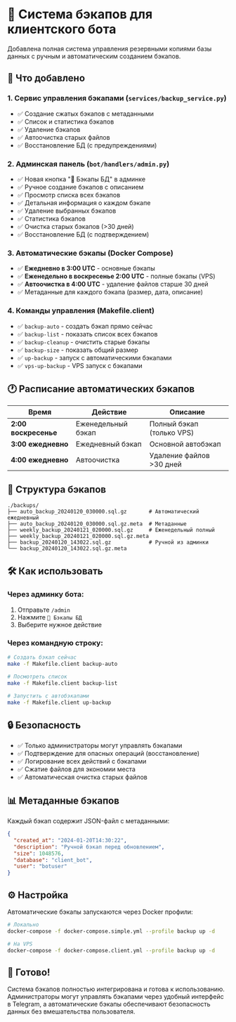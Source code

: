 # 💾 Система бэкапов для клиентского бота

Добавлена полная система управления резервными копиями базы данных с ручным и автоматическим созданием бэкапов.

## 🎯 Что добавлено

### 1. Сервис управления бэкапами (`services/backup_service.py`)
- ✅ Создание сжатых бэкапов с метаданными
- ✅ Список и статистика бэкапов
- ✅ Удаление бэкапов
- ✅ Автоочистка старых файлов
- ✅ Восстановление БД (с предупреждениями)

### 2. Админская панель (`bot/handlers/admin.py`)
- ✅ Новая кнопка "💾 Бэкапы БД" в админке
- ✅ Ручное создание бэкапов с описанием
- ✅ Просмотр списка всех бэкапов
- ✅ Детальная информация о каждом бэкапе
- ✅ Удаление выбранных бэкапов
- ✅ Статистика бэкапов
- ✅ Очистка старых бэкапов (>30 дней)
- ✅ Восстановление БД (с подтверждением)

### 3. Автоматические бэкапы (Docker Compose)
- ✅ **Ежедневно в 3:00 UTC** - основные бэкапы
- ✅ **Еженедельно в воскресенье 2:00 UTC** - полные бэкапы (VPS)
- ✅ **Автоочистка в 4:00 UTC** - удаление файлов старше 30 дней
- ✅ Метаданные для каждого бэкапа (размер, дата, описание)

### 4. Команды управления (Makefile.client)
- ✅ `backup-auto` - создать бэкап прямо сейчас
- ✅ `backup-list` - показать список всех бэкапов
- ✅ `backup-cleanup` - очистить старые бэкапы
- ✅ `backup-size` - показать общий размер
- ✅ `up-backup` - запуск с автоматическими бэкапами
- ✅ `vps-up-backup` - VPS запуск с бэкапами

## 🕐 Расписание автоматических бэкапов

| Время | Действие | Описание |
|-------|----------|----------|
| **2:00 воскресенье** | Еженедельный бэкап | Полный бэкап (только VPS) |
| **3:00 ежедневно** | Ежедневный бэкап | Основной автобэкап |
| **4:00 ежедневно** | Автоочистка | Удаление файлов >30 дней |

## 📁 Структура бэкапов

```
./backups/
├── auto_backup_20240120_030000.sql.gz       # Автоматический ежедневный
├── auto_backup_20240120_030000.sql.gz.meta  # Метаданные
├── weekly_backup_20240121_020000.sql.gz     # Еженедельный полный  
├── weekly_backup_20240121_020000.sql.gz.meta
├── backup_20240120_143022.sql.gz            # Ручной из админки
└── backup_20240120_143022.sql.gz.meta
```

## 🛠️ Как использовать

### Через админку бота:
1. Отправьте `/admin`
2. Нажмите `💾 Бэкапы БД` 
3. Выберите нужное действие

### Через командную строку:
```bash
# Создать бэкап сейчас
make -f Makefile.client backup-auto

# Посмотреть список
make -f Makefile.client backup-list

# Запустить с автобэкапами
make -f Makefile.client up-backup
```

## 🔒 Безопасность

- ✅ Только администраторы могут управлять бэкапами
- ✅ Подтверждение для опасных операций (восстановление)
- ✅ Логирование всех действий с бэкапами
- ✅ Сжатие файлов для экономии места
- ✅ Автоматическая очистка старых файлов

## 📊 Метаданные бэкапов

Каждый бэкап содержит JSON-файл с метаданными:
```json
{
  "created_at": "2024-01-20T14:30:22",
  "description": "Ручной бэкап перед обновлением",
  "size": 1048576,
  "database": "client_bot",
  "user": "botuser"
}
```

## ⚙️ Настройка

Автоматические бэкапы запускаются через Docker профили:

```bash
# Локально
docker-compose -f docker-compose.simple.yml --profile backup up -d

# На VPS  
docker-compose -f docker-compose.client.yml --profile backup up -d
```

## 🎉 Готово!

Система бэкапов полностью интегрирована и готова к использованию. Администраторы могут управлять бэкапами через удобный интерфейс в Telegram, а автоматические бэкапы обеспечивают безопасность данных без вмешательства пользователя. 